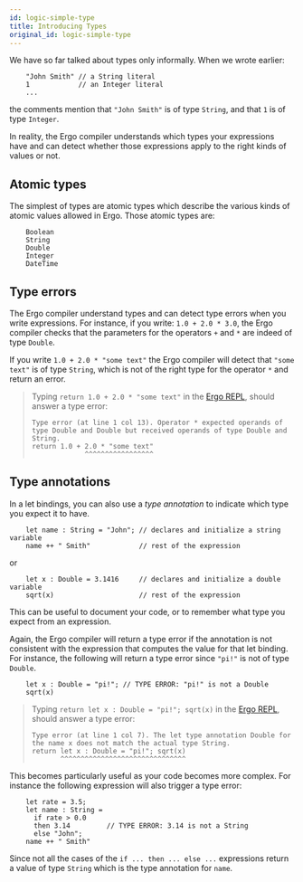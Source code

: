 ```yaml
---
id: logic-simple-type
title: Introducing Types
original_id: logic-simple-type
---
```


We have so far talked about types only informally. When we wrote earlier:
```ergo
    "John Smith" // a String literal
    1            // an Integer literal
    ...
```
the comments mention that `"John Smith"` is of type `String`, and that `1` is of type `Integer`.

In reality, the Ergo compiler understands which types your expressions have and can detect whether those expressions apply to the right kinds of values or not.

## Atomic types

The simplest of types are atomic types which describe the various kinds of atomic values allowed in Ergo. Those atomic types are:

```ergo
    Boolean
    String
    Double
    Integer
    DateTime
```

## Type errors

The Ergo compiler understand types and can detect type errors when you write expressions. For instance, if you write: `1.0 + 2.0 * 3.0`, the Ergo compiler checks that the parameters for the operators `+` and `*` are indeed of type `Double`.

If you write `1.0 + 2.0 * "some text"` the Ergo compiler will detect that `"some text"` is of type `String`, which is not of the right type for the operator `*` and return an error.

> Typing `return 1.0 + 2.0 * "some text"` in the [Ergo REPL](https://ergorepl.netlify.com), should answer a type error:
> ```text
> Type error (at line 1 col 13). Operator * expected operands of
> type Double and Double but received operands of type Double and String.
> return 1.0 + 2.0 * "some text"
>              ^^^^^^^^^^^^^^^^^
> ```

## Type annotations

In a let bindings, you can also use a _type annotation_ to indicate which type you expect it to have.

```ergo
    let name : String = "John"; // declares and initialize a string variable
    name ++ " Smith"            // rest of the expression
```
or
```ergo
    let x : Double = 3.1416     // declares and initialize a double variable
    sqrt(x)                     // rest of the expression
```

This can be useful to document your code, or to remember what type you expect from an expression.

Again, the Ergo compiler will return a type error if the annotation is not consistent with the expression that computes the value for that let binding. For instance, the following will return a type error since `"pi!"` is not of type `Double`.

```ergo
    let x : Double = "pi!"; // TYPE ERROR: "pi!" is not a Double
    sqrt(x)
```

> Typing `return let x : Double = "pi!"; sqrt(x)` in the [Ergo REPL](https://ergorepl.netlify.com), should answer a type error:
> ```text
> Type error (at line 1 col 7). The let type annotation Double for
> the name x does not match the actual type String.
> return let x : Double = "pi!"; sqrt(x)
>        ^^^^^^^^^^^^^^^^^^^^^^^^^^^^^^^
> ```

This becomes particularly useful as your code becomes more complex. For instance the following expression will also trigger a type error:

```ergo
    let rate = 3.5;
    let name : String =
      if rate > 0.0
      then 3.14         // TYPE ERROR: 3.14 is not a String
      else "John";
    name ++ " Smith"
```

Since not all the cases of the `if ... then ... else ...` expressions return a value of type `String` which is the type annotation for `name`.

